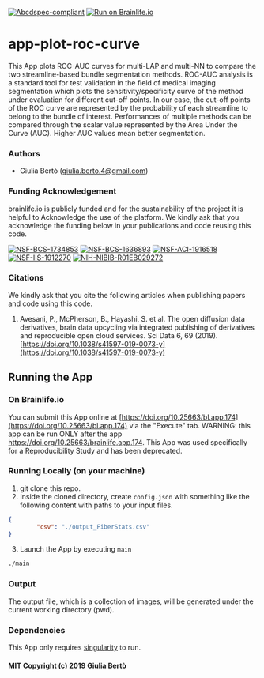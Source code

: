 [![Abcdspec-compliant](https://img.shields.io/badge/ABCD_Spec-v1.1-green.svg)](https://github.com/brain-life/abcd-spec)
[![Run on Brainlife.io](https://img.shields.io/badge/Brainlife-bl.app.180-blue.svg)](https://doi.org/10.25663/brainlife.app.180)

# app-plot-roc-curve
This App plots ROC-AUC curves for multi-LAP and multi-NN to compare the two streamline-based bundle segmentation methods. ROC-AUC analysis is a standard tool for test validation in the field of medical imaging segmentation which plots the sensitivity/specificity curve of the method under evaluation for different cut-off points. In our case, the cut-off points of the ROC curve are represented by the probability of each streamline to belong to the bundle of interest. Performances of multiple methods can be compared through the scalar value represented by the Area Under the Curve (AUC). Higher AUC values mean better segmentation.

### Authors
- Giulia Bertò (giulia.berto.4@gmail.com)

### Funding Acknowledgement
brainlife.io is publicly funded and for the sustainability of the project it is helpful to Acknowledge the use of the platform. We kindly ask that you acknowledge the funding below in your publications and code reusing this code.

[![NSF-BCS-1734853](https://img.shields.io/badge/NSF_BCS-1734853-blue.svg)](https://nsf.gov/awardsearch/showAward?AWD_ID=1734853)
[![NSF-BCS-1636893](https://img.shields.io/badge/NSF_BCS-1636893-blue.svg)](https://nsf.gov/awardsearch/showAward?AWD_ID=1636893)
[![NSF-ACI-1916518](https://img.shields.io/badge/NSF_ACI-1916518-blue.svg)](https://nsf.gov/awardsearch/showAward?AWD_ID=1916518)
[![NSF-IIS-1912270](https://img.shields.io/badge/NSF_IIS-1912270-blue.svg)](https://nsf.gov/awardsearch/showAward?AWD_ID=1912270)
[![NIH-NIBIB-R01EB029272](https://img.shields.io/badge/NIH_NIBIB-R01EB029272-green.svg)](https://grantome.com/grant/NIH/R01-EB029272-01)

### Citations
We kindly ask that you cite the following articles when publishing papers and code using this code. 

1. Avesani, P., McPherson, B., Hayashi, S. et al. The open diffusion data derivatives, brain data upcycling via integrated publishing of derivatives and reproducible open cloud services. Sci Data 6, 69 (2019). [https://doi.org/10.1038/s41597-019-0073-y](https://doi.org/10.1038/s41597-019-0073-y)

## Running the App 

### On Brainlife.io

You can submit this App online at [https://doi.org/10.25663/bl.app.174](https://doi.org/10.25663/bl.app.174) via the "Execute" tab. WARNING: this app can be run ONLY after the app https://doi.org/10.25663/brainlife.app.174. This App was used specifically for a Reproducibility Study and has been deprecated.

### Running Locally (on your machine)

1. git clone this repo.
2. Inside the cloned directory, create `config.json` with something like the following content with paths to your input files.

```json
{
        "csv": "./output_FiberStats.csv"
}
```

3. Launch the App by executing `main`

```bash
./main
```

### Output
The output file, which is a collection of images, will be generated under the current working directory (pwd). 

### Dependencies
This App only requires [singularity](https://www.sylabs.io/singularity/) to run. 

#### MIT Copyright (c) 2019 Giulia Bertò
